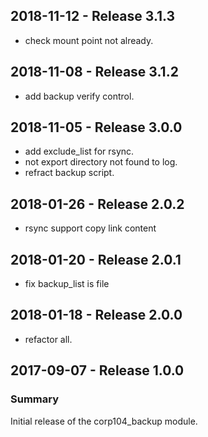 ## 2018-11-12 - Release 3.1.3

- check mount point not already.

## 2018-11-08 - Release 3.1.2

- add backup verify control.

## 2018-11-05 - Release 3.0.0

- add exclude_list for rsync.
- not export directory not found to log.
- refract backup script.

## 2018-01-26 - Release 2.0.2

- rsync support copy link content

## 2018-01-20 - Release 2.0.1

- fix backup_list is file

## 2018-01-18 - Release 2.0.0

- refactor all.

## 2017-09-07 - Release 1.0.0
### Summary

Initial release of the corp104_backup module.
